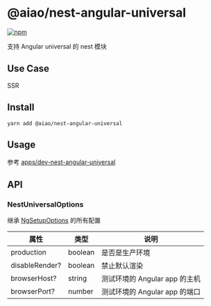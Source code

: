 # @aiao/nest-angular-universal

[![npm](https://img.shields.io/npm/v/@aiao/nest-angular-universal?style=flat-square)](https://www.npmjs.com/@aiao/nest-angular-universal)

支持 Angular universal 的 nest 模块

## Use Case

SSR

## Install

```console
yarn add @aiao/nest-angular-universal
```

## Usage

参考 [apps/dev-nest-angular-universal](/apps/dev-nest-angular-universal)

## API

### NestUniversalOptions

继承 [NgSetupOptions](/libs/universal-fastify-engine#setup-options) 的所有配置

| 属性             | 类型      | 说明                    |
| -------------- | ------- | --------------------- |
| production     | boolean | 是否是生产环境               |
| disableRender? | boolean | 禁止默认渲染                |
| browserHost?   | string  | 测试环境的 Angular app 的主机 |
| browserPort?   | number  | 测试环境的 Angular app 的端口 |
